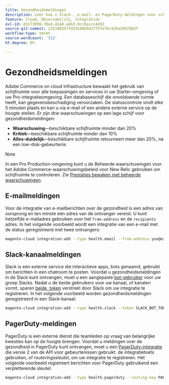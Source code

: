 ```yaml
---
title: Gezondheidsmeldingen
description: Leer hoe u Slack-, e-mail- en PagerDuty-meldingen voor schijfruimtegebruik op uw Adobe Commerce configureert voor een cloudinfratuuropbouwproject.
feature: Cloud, Observability, Integration
exl-id: d3173098-78ed-42a8-aeb3-9ccbaccc4d32
source-git-commit: 1253d8357fd2554050d1775fefbc420a2097db5f
workflow-type: tm+mt
source-wordcount: '312'
ht-degree: 0%

---
```


# Gezondheidsmeldingen

Adobe Commerce on cloud Infrastructure bewaakt het gebruik van schijfruimte voor alle toepassingen en services in uw Starter-omgeving of uw Pro-integratieomgeving. Een databaseschijf die onvoldoende ruimte heeft, kan gegevensbeschadiging veroorzaken. De statuscontrole vindt elke 5 minuten plaats en kan u via e-mail of een andere externe service op de hoogte stellen. Er zijn drie waarschuwingen op een lage schijf voor gezondheidsmeldingen:

- **Waarschuwing**—beschikbare schijfruimte minder dan 20%
- **Kritiek**—beschikbare schijfruimte minder dan 10%
- **Alles-duidelijk**—beschikbare schijfruimte retourneert meer dan 20%, na een low-disk-gebeurtenis

>[!NOTE]
>
>In een Pro Production-omgeving kunt u de Beheerde waarschuwingen voor het Adobe Commerce-waarschuwingsbeleid voor New Relic gebruiken om schijfruimte te controleren. Zie [Prestaties bewaken met beheerde waarschuwingen](../monitor/investigate-performance.md#monitor-performance-with-managed-alerts).

## E-mailmeldingen

Voor de integratie van e-mailberichten over de gezondheid is een adres van oorsprong en ten minste één adres van de ontvanger vereist. U kunt hetzelfde e-mailadres gebruiken voor het `from-address` en de `recipients` adres. In het volgende voorbeeld wordt een integratie van een e-mail met de status geregistreerd met twee ontvangers:

```bash
magento-cloud integration:add --type health.email --from-address you@example.com --recipients them@example.com --recipients others@example.com
```

## Slack-kanaalmeldingen

Slack is een externe service die interactieve apps, bots genaamd, gebruikt om berichten in een chatroom te posten. Voordat u gezondheidsmeldingen in de Slack kunt ontvangen, moet u een aangepaste [bot-gebruiker](https://api.slack.com/bot-users) voor uw groep Slacks. Nadat u de beide gebruikers voor uw kanaal, of kanalen vormt, sparen [beide, token](https://api.slack.com/docs/token-types#bot) verstrekt door Slack om uw integratie te registreren. In het volgende voorbeeld worden gezondheidsmeldingen geregistreerd in een Slack-kanaal:

```bash
magento-cloud integration:add --type health.slack --token SLACK_BOT_TOKEN --channel '#slack-channel-name'
```

## PagerDuty-meldingen

PagerDuty is een externe dienst die teamleden op vraag van belangrijke kwesties kan op de hoogte brengen. Voordat u meldingen over de gezondheid in PagerDuty kunt ontvangen, moet u een [PagerDuty-integratie](https://developer.pagerduty.com/v2/docs/integrating) die versie 2 van de API voor gebeurtenissen gebruikt. de integratietoets gebruiken, of _routeringssleutel_, om uw integratie te registreren. Het volgende voorbeeld registreert berichten voor PagerDuty gebruikend een verpletterende sleutel:

```bash
magento-cloud integration:add --type health.pagerduty --routing-key PAGERDUTY_ROUTING_KEY
```
